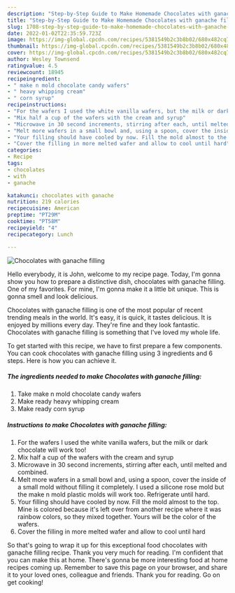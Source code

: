 ```yaml
---
description: "Step-by-Step Guide to Make Homemade Chocolates with ganache filling"
title: "Step-by-Step Guide to Make Homemade Chocolates with ganache filling"
slug: 1708-step-by-step-guide-to-make-homemade-chocolates-with-ganache-filling
date: 2022-01-02T22:35:59.723Z
image: https://img-global.cpcdn.com/recipes/5381549b2c3b8b02/680x482cq70/chocolates-with-ganache-filling-recipe-main-photo.jpg
thumbnail: https://img-global.cpcdn.com/recipes/5381549b2c3b8b02/680x482cq70/chocolates-with-ganache-filling-recipe-main-photo.jpg
cover: https://img-global.cpcdn.com/recipes/5381549b2c3b8b02/680x482cq70/chocolates-with-ganache-filling-recipe-main-photo.jpg
author: Wesley Townsend
ratingvalue: 4.5
reviewcount: 18945
recipeingredient:
- " make n mold chocolate candy wafers"
- " heavy whipping cream"
- " corn syrup"
recipeinstructions:
- "For the wafers I used the white vanilla wafers, but the milk or dark chocolate will work too!"
- "Mix half a cup of the wafers with the cream and syrup"
- "Microwave in 30 second increments, stirring after each, until melted and combined."
- "Melt more wafers in a small bowl and, using a spoon, cover the inside of a small mold without filling it completely. I used a silicone rose mold but the make n mold plastic molds will work too. Refrigerate until hard."
- "Your filling should have cooled by now. Fill the mold almost to the top. Mine is colored because it&#39;s left over from another recipe where it was rainbow colors, so they mixed together. Yours will be the color of the wafers."
- "Cover the filling in more melted wafer and allow to cool until hard"
categories:
- Recipe
tags:
- chocolates
- with
- ganache

katakunci: chocolates with ganache 
nutrition: 219 calories
recipecuisine: American
preptime: "PT29M"
cooktime: "PT58M"
recipeyield: "4"
recipecategory: Lunch

---
```



![Chocolates with ganache filling](https://img-global.cpcdn.com/recipes/5381549b2c3b8b02/680x482cq70/chocolates-with-ganache-filling-recipe-main-photo.jpg)

Hello everybody, it is John, welcome to my recipe page. Today, I'm gonna show you how to prepare a distinctive dish, chocolates with ganache filling. One of my favorites. For mine, I'm gonna make it a little bit unique. This is gonna smell and look delicious.



Chocolates with ganache filling is one of the most popular of recent trending meals in the world. It's easy, it is quick, it tastes delicious. It is enjoyed by millions every day. They're fine and they look fantastic. Chocolates with ganache filling is something that I've loved my whole life.


To get started with this recipe, we have to first prepare a few components. You can cook chocolates with ganache filling using 3 ingredients and 6 steps. Here is how you can achieve it.

<!--inarticleads1-->

##### The ingredients needed to make Chocolates with ganache filling:

1. Take  make n mold chocolate candy wafers
1. Make ready  heavy whipping cream
1. Make ready  corn syrup




<!--inarticleads2-->

##### Instructions to make Chocolates with ganache filling:

1. For the wafers I used the white vanilla wafers, but the milk or dark chocolate will work too!
1. Mix half a cup of the wafers with the cream and syrup
1. Microwave in 30 second increments, stirring after each, until melted and combined.
1. Melt more wafers in a small bowl and, using a spoon, cover the inside of a small mold without filling it completely. I used a silicone rose mold but the make n mold plastic molds will work too. Refrigerate until hard.
1. Your filling should have cooled by now. Fill the mold almost to the top. Mine is colored because it&#39;s left over from another recipe where it was rainbow colors, so they mixed together. Yours will be the color of the wafers.
1. Cover the filling in more melted wafer and allow to cool until hard




So that's going to wrap it up for this exceptional food chocolates with ganache filling recipe. Thank you very much for reading. I'm confident that you can make this at home. There's gonna be more interesting food at home recipes coming up. Remember to save this page on your browser, and share it to your loved ones, colleague and friends. Thank you for reading. Go on get cooking!
